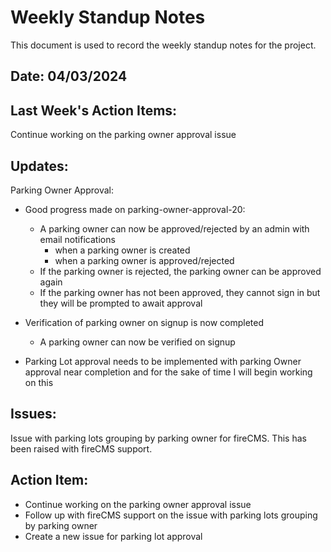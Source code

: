 # Weekly Standup Notes

This document is used to record the weekly standup notes for the project.

## Date: 04/03/2024

## Last Week's Action Items:

Continue working on the parking owner approval issue

## Updates:

Parking Owner Approval:

- Good progress made on parking-owner-approval-20:
  - A parking owner can now be approved/rejected by an admin with email notifications
    - when a parking owner is created
    - when a parking owner is approved/rejected
  - If the parking owner is rejected, the parking owner can be approved again
  - If the parking owner has not been approved, they cannot sign in but they will be prompted to await approval
- Verification of parking owner on signup is now completed

  - A parking owner can now be verified on signup

- Parking Lot approval needs to be implemented with parking Owner approval near completion and for the sake of time I will begin working on this

## Issues:

Issue with parking lots grouping by parking owner for fireCMS. This has been raised with fireCMS support.

## Action Item:

- Continue working on the parking owner approval issue
- Follow up with fireCMS support on the issue with parking lots grouping by parking owner
- Create a new issue for parking lot approval
